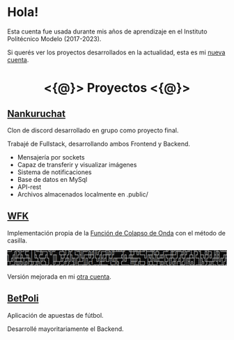 # Hola!

Esta cuenta fue usada durante mis años de aprendizaje en el Instituto Politécnico Modelo (2017-2023).

Si querés ver los proyectos desarrollados en la actualidad, esta es mi [nueva cuenta](https://github.com/Kaligrametro).
<h1 align="center">
<{@}> Proyectos <{@}> 
</h1>

## [Nankuruchat](https://github.com/CalifanoFrancisco/Nankuruchat-Backend)
Clon de discord desarrollado en grupo como proyecto final.

Trabajé de Fullstack, desarrollando ambos Frontend y Backend.
- Mensajería por sockets
- Capaz de transferir y visualizar imágenes
- Sistema de notificaciones
- Base de datos en MySql
- API-rest
- Archivos almacenados localmente en .public/

## [WFK](https://github.com/CalifanoFrancisco/WFK)
Implementación propia de la [Función de Colapso de Onda](https://github.com/mxgmn/WaveFunctionCollapse/tree/master) con el método de casilla.

![WFC-example_header](https://github.com/CalifanoFrancisco/CalifanoFrancisco/blob/main/images/WFC-example_header.png)

Versión mejorada en mi [otra cuenta](https://github.com/Kaligrametro/wave-function-kollapse).

## [BetPoli](https://github.com/CalifanoFrancisco/betpoli-backend)
Aplicación de apuestas de fútbol.

Desarrollé mayoritariamente el Backend.
